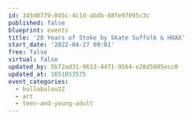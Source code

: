 ```yaml
---
id: 345d0779-045c-4c1d-abdb-88fe97095c3c
published: false
blueprint: events
title: '20 Years of Stoke by Skate Suffolk & HOAX'
start_date: '2022-04-27 09:01'
free: false
virtual: false
updated_by: 5b72ad31-9613-4471-9564-e28d5005ecc0
updated_at: 1651053575
event_categories:
  - hullabaloo22
  - art
  - teen-and-young-adult
---
```

